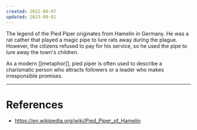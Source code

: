 ```yaml
---
created: 2022-09-07
updated: 2023-09-01
---
```

The legend of the Pied Piper originates from Hamelin in Germany. He was a rat cather that played a magic pipe to lure rats away during the plague. However, the citizens refused to pay for his service, so he used the pipe to lure away the town's children.

As a modern [[metaphor]], pied piper is often used to describe a charismatic person who attracts followers or a leader who makes irresponsible promises.

---
# References
* https://en.wikipedia.org/wiki/Pied_Piper_of_Hamelin